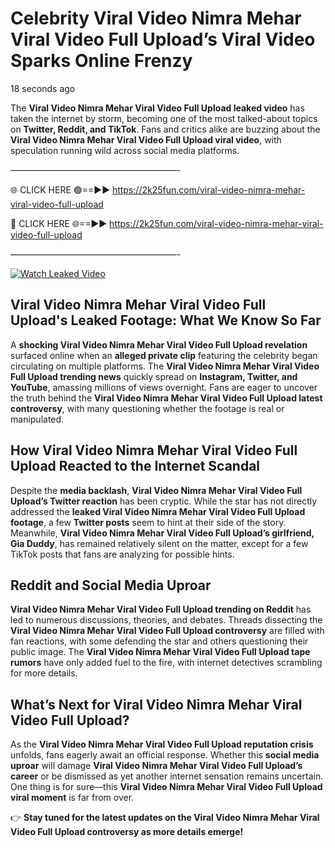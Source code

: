 # Celebrity Viral Video Nimra Mehar Viral Video Full Upload’s Viral Video Sparks Online Frenzy

18 seconds ago

The **Viral Video Nimra Mehar Viral Video Full Upload leaked video** has taken the internet by storm, becoming one of the most talked-about topics on **Twitter, Reddit, and TikTok**. Fans and critics alike are buzzing about the **Viral Video Nimra Mehar Viral Video Full Upload viral video**, with speculation running wild across social media platforms.

———————————————————-

🌐 CLICK HERE 🟢==►► https://2k25fun.com/viral-video-nimra-mehar-viral-video-full-upload

🔴 CLICK HERE 🌐==►► https://2k25fun.com/viral-video-nimra-mehar-viral-video-full-upload

———————————————————-

[![Watch Leaked Video](https://miro.medium.com/v2/resize:fit:828/format:webp/1*cilzJN44JGOrTw9NJCrNHA.gif "Watch Leaked Video")](https://2k25fun.com/viral-video-nimra-mehar-viral-video-full-upload)

## **Viral Video Nimra Mehar Viral Video Full Upload's Leaked Footage: What We Know So Far**  
A **shocking Viral Video Nimra Mehar Viral Video Full Upload revelation** surfaced online when an **alleged private clip** featuring the celebrity began circulating on multiple platforms. The **Viral Video Nimra Mehar Viral Video Full Upload trending news** quickly spread on **Instagram, Twitter, and YouTube**, amassing millions of views overnight. Fans are eager to uncover the truth behind the **Viral Video Nimra Mehar Viral Video Full Upload latest controversy**, with many questioning whether the footage is real or manipulated.  

## **How Viral Video Nimra Mehar Viral Video Full Upload Reacted to the Internet Scandal**  
Despite the **media backlash**, **Viral Video Nimra Mehar Viral Video Full Upload’s Twitter reaction** has been cryptic. While the star has not directly addressed the **leaked Viral Video Nimra Mehar Viral Video Full Upload footage**, a few **Twitter posts** seem to hint at their side of the story. Meanwhile, **Viral Video Nimra Mehar Viral Video Full Upload’s girlfriend, Gia Duddy**, has remained relatively silent on the matter, except for a few TikTok posts that fans are analyzing for possible hints.  

## **Reddit and Social Media Uproar**  
**Viral Video Nimra Mehar Viral Video Full Upload trending on Reddit** has led to numerous discussions, theories, and debates. Threads dissecting the **Viral Video Nimra Mehar Viral Video Full Upload controversy** are filled with fan reactions, with some defending the star and others questioning their public image. The **Viral Video Nimra Mehar Viral Video Full Upload tape rumors** have only added fuel to the fire, with internet detectives scrambling for more details.  

## **What’s Next for Viral Video Nimra Mehar Viral Video Full Upload?**  
As the **Viral Video Nimra Mehar Viral Video Full Upload reputation crisis** unfolds, fans eagerly await an official response. Whether this **social media uproar** will damage **Viral Video Nimra Mehar Viral Video Full Upload’s career** or be dismissed as yet another internet sensation remains uncertain. One thing is for sure—this **Viral Video Nimra Mehar Viral Video Full Upload viral moment** is far from over.  

👉 **Stay tuned for the latest updates on the Viral Video Nimra Mehar Viral Video Full Upload controversy as more details emerge!**  